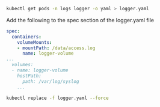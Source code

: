```bash
kubectl get pods -n logs logger -o yaml > logger.yaml
```

Add the following to the spec section of the logger.yaml file
```yaml
spec:
  containers:
    volumeMounts: 
    - mountPath: /data/access.log
      name: logger-volume
...
  volumes:
  - name: logger-volume
    hostPath:
      path: /var/log/syslog
    ...
```

```bash
kubectl replace -f logger.yaml --force
```